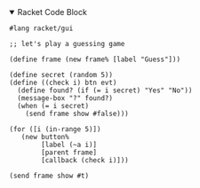<details open>
<summary>Racket Code Block</summary>

```racket
#lang racket/gui

;; let's play a guessing game

(define frame (new frame% [label "Guess"]))

(define secret (random 5))
(define ((check i) btn evt)
  (define found? (if (= i secret) "Yes" "No"))
  (message-box "?" found?)
  (when (= i secret)
    (send frame show #false)))

(for ([i (in-range 5)])
   (new button%
        [label (~a i)]
        [parent frame]
        [callback (check i)]))

(send frame show #t)
```

</details>
